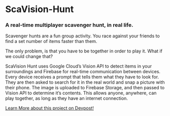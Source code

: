 # ScaVision-Hunt
### A real-time multiplayer scavenger hunt, in real life.

Scavenger hunts are a fun group activity. You race against your friends to find a set number of items faster than them.

The only problem, is that you have to be together in order to play it. What if we could change that?

ScaVision Hunt uses Google Cloud’s Vision API to detect items in your surroundings and Firebase for real-time communication between devices. Every device receives a prompt that tells them what they have to look for. They are then asked to search for it in the real world and snap a picture with their phone. The image is uploaded to Firebase Storage, and then passed to Vision API to determine it’s contents. This allows anyone, anywhere, can play together, as long as they have an internet connection.

[Learn More about this project on Devpost!](https://devpost.com/software/scavenger-hunt-e8kqup)
